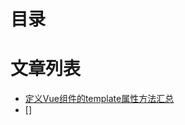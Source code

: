 # 目录

# 文章列表


- [定义Vue组件的template属性方法汇总](https://vuejsdevelopers.com/2017/03/24/vue-js-component-templates/)
- []
